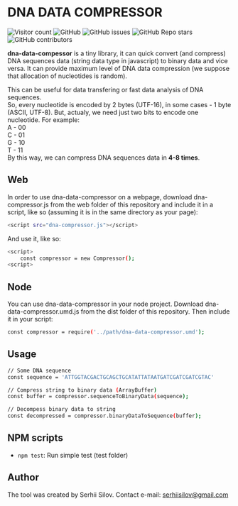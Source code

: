 # DNA DATA COMPRESSOR

![Visitor count](https://shields-io-visitor-counter.herokuapp.com/badge?page=ostash-group.dna-data-compessor&style=for-the-badge)
![GitHub](https://img.shields.io/github/license/ostash-group/dna-data-compessor?style=for-the-badge)
![GitHub issues](https://img.shields.io/github/issues/ostash-group/dna-data-compessor?style=for-the-badge)
![GitHub Repo stars](https://img.shields.io/github/stars/ostash-group/dna-data-compessor?style=for-the-badge)
![GitHub contributors](https://img.shields.io/github/contributors/ostash-group/dna-data-compessor?style=for-the-badge)

**dna-data-compessor** is a tiny library, it can quick convert (and compress) DNA sequences data (string data type in javascript) to binary data and vice versa. It can provide maximum level of DNA data compression (we suppose that allocation of nucleotides is random).<br />

This can be useful for data transfering or fast data analysis of DNA sequences.<br />
So, every nucleotide is encoded by 2 bytes (UTF-16), in some cases - 1  byte (ASCII, UTF-8).
But, actualy, we need just two bits to encode one nucleotide. For example:<br />
      A - 00<br />
      C - 01<br />
      G - 10<br />
      T - 11<br />
By this way, we can compress DNA sequences data in **4-8 times**.

## Web

In order to use dna-data-compressor on a webpage, download dna-compressor.js from the web folder of this repository and include it in a script, like so (assuming it is in the same directory as your page):
```bash
<script src="dna-compressor.js"></script>
```

And use it, like so:
```bash
<script>
	const compressor = new Compressor();
<script>
```
  

## Node

You can use dna-data-compressor in your node project. Download dna-data-compressor.umd.js from the dist folder of this repository. Then include it in your script:
```bash
const compressor = require('../path/dna-data-compressor.umd');
```

## Usage
```bash
// Some DNA sequence
const sequence = 'ATTGGTACGACTGCAGCTGCATATTATAATGATCGATCGATCGTAC'

// Compress string to binary data (ArrayBuffer)
const buffer = compressor.sequenceToBinaryData(sequence);

// Decompess binary data to string
const decompressed = compressor.binaryDataToSequence(buffer);
```
  
## NPM scripts

 - `npm test`: Run simple test (test folder)

 ## Author

 The tool was created by Serhii Silov. Contact e-mail: serhiisilov@gmail.com

